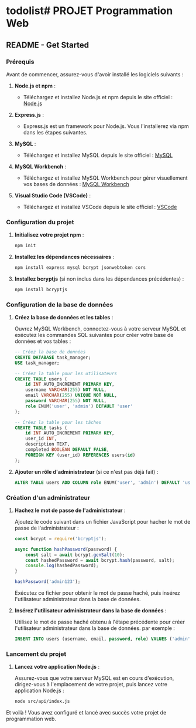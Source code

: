 # todolist# PROJET Programmation Web

## README - Get Started

### Prérequis

Avant de commencer, assurez-vous d'avoir installé les logiciels suivants :

1. **Node.js et npm** :
    - Téléchargez et installez Node.js et npm depuis le site officiel : [Node.js](https://nodejs.org/)

2. **Express.js** :
    - Express.js est un framework pour Node.js. Vous l'installerez via npm dans les étapes suivantes.

3. **MySQL** :
    - Téléchargez et installez MySQL depuis le site officiel : [MySQL](https://dev.mysql.com/downloads/mysql/)

4. **MySQL Workbench** :
    - Téléchargez et installez MySQL Workbench pour gérer visuellement vos bases de données : [MySQL Workbench](https://dev.mysql.com/downloads/workbench/)

5. **Visual Studio Code (VSCode)** :
    - Téléchargez et installez VSCode depuis le site officiel : [VSCode](https://code.visualstudio.com/)

### Configuration du projet

1. **Initialisez votre projet npm** :
    ```sh
    npm init
    ```

2. **Installez les dépendances nécessaires** :
    ```sh
    npm install express mysql bcrypt jsonwebtoken cors
    ```

3. **Installez bcryptjs** (si non inclus dans les dépendances précédentes) :
    ```sh
    npm install bcryptjs
    ```

### Configuration de la base de données

1. **Créez la base de données et les tables** :

    Ouvrez MySQL Workbench, connectez-vous à votre serveur MySQL et exécutez les commandes SQL suivantes pour créer votre base de données et vos tables :

    ```sql
    -- Créez la base de données
    CREATE DATABASE task_manager;
    USE task_manager;

    -- Créez la table pour les utilisateurs
    CREATE TABLE users (
        id INT AUTO_INCREMENT PRIMARY KEY,
        username VARCHAR(255) NOT NULL,
        email VARCHAR(255) UNIQUE NOT NULL,
        password VARCHAR(255) NOT NULL,
        role ENUM('user', 'admin') DEFAULT 'user'
    );

    -- Créez la table pour les tâches
    CREATE TABLE tasks (
        id INT AUTO_INCREMENT PRIMARY KEY,
        user_id INT,
        description TEXT,
        completed BOOLEAN DEFAULT FALSE,
        FOREIGN KEY (user_id) REFERENCES users(id)
    );
    ```

2. **Ajouter un rôle d'administrateur** (si ce n'est pas déjà fait) :

    ```sql
    ALTER TABLE users ADD COLUMN role ENUM('user', 'admin') DEFAULT 'user';
    ```
### Création d'un administrateur

1. **Hachez le mot de passe de l'administrateur** :

    Ajoutez le code suivant dans un fichier JavaScript pour hacher le mot de passe de l'administrateur :

    ```js
    const bcrypt = require('bcryptjs');

    async function hashPassword(password) {
        const salt = await bcrypt.genSalt(10);
        const hashedPassword = await bcrypt.hash(password, salt);
        console.log(hashedPassword);
    }

    hashPassword('admin123');
    ```

    Exécutez ce fichier pour obtenir le mot de passe haché, puis insérez l'utilisateur administrateur dans la base de données.

2. **Insérez l'utilisateur administrateur dans la base de données** :

    Utilisez le mot de passe haché obtenu à l'étape précédente pour créer l'utilisateur administrateur dans la base de données.
    par exemple :

    ```sql
    INSERT INTO users (username, email, password, role) VALUES ('admin', 'admin@email.com', '$2a$10$WUVkewZNAyUbzUFZjWWXVeu.2cJLMp7B6/ThzRAlY66Ff7HHypqmq', 'admin');
    ```
### Lancement du projet

1. **Lancez votre application Node.js** :

    Assurez-vous que votre serveur MySQL est en cours d'exécution, dirigez-vous à l'emplacement de votre projet, puis lancez votre application Node.js :

    ```sh
    node src/api/index.js
    ```



Et voilà ! Vous avez configuré et lancé avec succès votre projet de programmation web.

